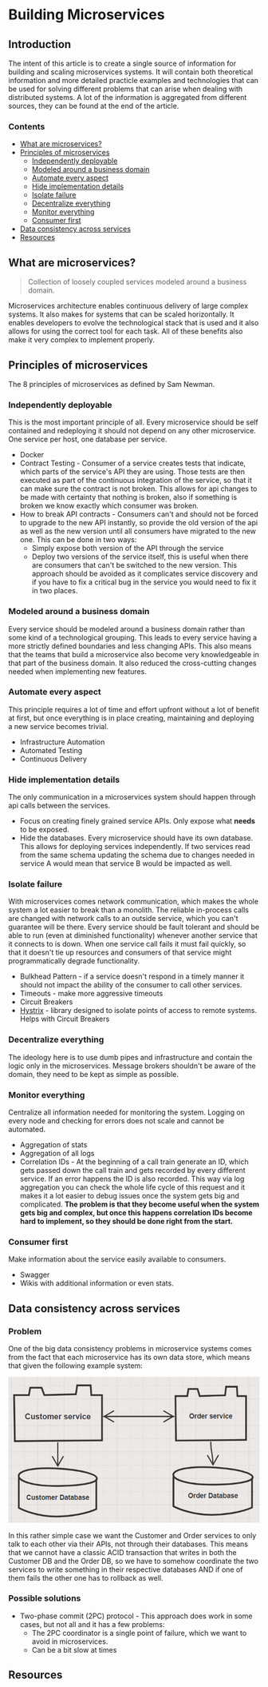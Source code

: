 # Building Microservices
## Introduction
The intent of this article is to create a single source of information for building and scaling microservices systems. It will contain both theoretical information and more detailed practicle examples and technologies that can be used for solving different problems that can arise when dealing with distributed systems. 
A lot of the information is aggregated from different sources, they can be found at the end of the article.

### Contents
 - [What are microservices?](#what-are-microservices)
 - [Principles of microservices](#principles-of-microservices)
	 - [Independently deployable](#independently-deployable)
	 - [Modeled around a business domain](#modeled-around-a-business-domain)
	 - [Automate every aspect](#automate-every-aspect)
	 - [Hide implementation details](#hide-implementation-details)
	 - [Isolate failure](#isolate-failure)
	 - [Decentralize everything](#decentralize-everything)
	 - [Monitor everything](#monitor-everything)
	 - [Consumer first](#consumer-first)
 - [Data consistency across services](#data-consistency-across-services)
 - [Resources](#resources)

## What are microservices?

> Collection of loosely coupled services modeled around a business domain.

Microservices architecture enables continuous delivery of large complex systems. It also makes for systems that can be scaled horizontally. It enables developers to evolve the technological stack that is used and it also allows for using the correct tool for each task. All of these benefits also make it very complex to implement properly.

## Principles of microservices
The 8 principles of microservices as defined by Sam Newman.

 ### Independently deployable
 This is the most important principle of all.
 Every microservice should be self contained and redeploying it should not    depend on any other microservice. 
 One service per host, one database per service. 
 
 - Docker
 - Contract Testing - Consumer of a service creates tests that indicate, which parts of the service's API they are using. Those tests are then executed as part of the continuous integration of the service, so that it can make sure the contract is not broken. This allows for api changes to be made with certainty that nothing is broken, also if something is broken we know exactly which consumer was broken.
 - How to break API contracts - Consumers can't and should not be forced to upgrade to the new API instantly, so provide the old version of the api as well as the new version until all consumers have migrated to the new one. This can be done in two ways:
	 - Simply expose both version of the API through the service
	 - Deploy two versions of the service itself, this is useful when there are consumers that can't be switched to the new version. This approach should be avoided as it complicates service discovery and if you have to fix a critical bug in the service you would need to fix it in two places.

 ### Modeled around a business domain
 Every service should be modeled around a business domain rather than some kind of a technological grouping. This leads to every service having a more strictly defined boundaries and less changing APIs. This also means that the teams that build a microservice also become very knowledgeable in that part of the business domain. It also reduced the cross-cutting changes needed when implementing new features.
 
 ### Automate every aspect
 This principle requires a lot of time and effort upfront without a lot of benefit at first, but once everything is in place creating, maintaining and deploying a new service becomes trivial.
 
 - Infrastructure Automation
 - Automated Testing
 - Continuous Delivery

 ### Hide implementation details
 The only communication in a microservices system should happen through api calls between the services.

 - Focus on creating finely grained service APIs. Only expose what **needs** to be exposed.
 - Hide the databases. Every microservice should have its own database. This allows for deploying services independently. If two services read from the same schema updating the schema due to changes needed in service A would mean that service B would be impacted as well.
 
 ### Isolate failure
 With microservices comes network communication, which makes the whole system a lot easier to break than a monolith. The reliable in-process calls are changed with network calls to an outside service, which you can't guarantee will be there. 
 Every service should be fault tolerant and should be able to run (even at   diminished functionality) whenever another service that it connects to is down.
 When one service call fails it must fail quickly, so that it doesn't tie up resources and consumers of that service might programmatically degrade functionality.
 
 - Bulkhead Pattern - if a service doesn't respond in a timely manner it should not impact the ability of the consumer to call other services.
 - Timeouts - make more aggressive timeouts
 - Circuit Breakers
 - [Hystrix](https://github.com/Netflix/hystrix) - library designed to isolate points of access to remote systems. Helps with Circuit Breakers

 ### Decentralize everything
 The ideology here is to use dumb pipes and infrastructure and contain the logic only in the microservices. Message brokers shouldn't be aware of the domain, they need to be kept as simple as possible. 
 ### Monitor everything
 Centralize all information needed for monitoring the system. Logging on every node and checking for errors does not scale and cannot be automated.
 
 - Aggregation of stats
 - Aggregation of all logs
 - Correlation IDs - At the beginning of a call train generate an ID, which gets passed down the call train and gets recorded by every different service. If an error happens the ID is also recorded. This way via log aggregation you can check the whole life cycle of this request and it makes it a lot easier to debug issues once the system gets big and complicated. **The problem is that they become useful when the system gets big and complex, but once this happens correlation IDs become hard to implement, so they should be done right from the start.**

 ### Consumer first
 Make information about the service easily available to consumers.
 - Swagger
 - Wikis with additional information or even stats.

## Data consistency across services
### Problem
One of the big data consistency problems in microservice systems comes from the fact that each microservice has its own data store, which means that given the following example system:

![Example](/img/acid-example-services.PNG?raw=true)

In this rather simple case we want the Customer and Order services to only talk to each other via their APIs, not through their databases. This means that we cannot have a classic ACID transaction that writes in both the Customer DB and the Order DB, so we have to somehow coordinate the two services to write something in their respective databases AND if one of them fails the other one has to rollback as well.

### Possible solutions

 - Two-phase commit (2PC) protocol - This approach does work in some cases, but not all and it has a few problems:
	 - The 2PC coordinator is a single point of failure, which we want to avoid in microservices.
	 - Can be a bit slow at times 

## Resources
<!--stackedit_data:
eyJoaXN0b3J5IjpbLTkyMTg3Njc4MSw3NzI0NjM2MzQsNTY2OT
M3NTYsMjU5NDEzNzQ1LDE3NDY4NDAzNCwtMTYwNzMyNjcwMSwx
OTMyNDI5NDg1LC0xNjA3MzI2NzAxLDE5MzI0Mjk0ODUsLTE2Nz
YxODY1ODksMTg1MTA2Njg1MCwxOTQyOTEzNTMxLC0yMDQ2NDc3
NzEyLC0xODE2NDA4Mjg2LDE1MTU0NTQ5NDMsNDYzNjc4NDA4LC
0yMDgyOTQzMzk4LDE3OTA2OTY0MjEsLTE2NTYxMDM2NTAsMTE0
MTAwNTgwNl19
-->